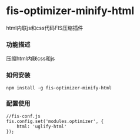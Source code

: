# fis-optimizer-minify-html

html内联js和css代码FIS压缩插件

### 功能描述

压缩html内联css和js

### 如何安装

```
npm install -g fis-optimizer-minify-html
```

### 配置使用

```
//fis-conf.js
fis.config.set('modules.optimizer', {
	html: 'uglify-html'
});
```